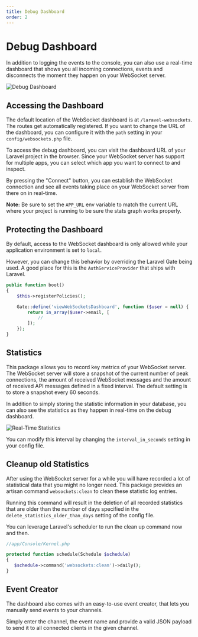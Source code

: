 ```yaml
---
title: Debug Dashboard
order: 2
---
```


# Debug Dashboard

In addition to logging the events to the console, you can also use a real-time dashboard that shows you all incoming connections, events and disconnects the moment they happen on your WebSocket server.

![Debug Dashboard](/img/dashboard.jpg)

## Accessing the Dashboard

The default location of the WebSocket dashboard is at `/laravel-websockets`. The routes get automatically registered.
If you want to change the URL of the dashboard, you can configure it with the `path` setting in your `config/websockets.php` file.

To access the debug dashboard, you can visit the dashboard URL of your Laravel project in the browser. 
Since your WebSocket server has support for multiple apps, you can select which app you want to connect to and inspect.

By pressing the "Connect" button, you can establish the WebSocket connection and see all events taking place on your WebSocket server from there on in real-time.

**Note:** Be sure to set the ``APP_URL`` env variable to match the current URL where your project is running to be sure the stats graph works properly.

## Protecting the Dashboard

By default, access to the WebSocket dashboard is only allowed while your application environment is set to `local`.

However, you can change this behavior by overriding the Laravel Gate being used. A good place for this is the `AuthServiceProvider` that ships with Laravel.

```php
public function boot()
{
    $this->registerPolicies();

    Gate::define('viewWebSocketsDashboard', function ($user = null) {
        return in_array($user->email, [
            //
        ]);
    });
}
```

## Statistics

This package allows you to record key metrics of your WebSocket server. The WebSocket server will store a snapshot of the current number of peak connections, the amount of received WebSocket messages and the amount of received API messages defined in a fixed interval. The default setting is to store a snapshot every 60 seconds.

In addition to simply storing the statistic information in your database, you can also see the statistics as they happen in real-time on the debug dashboard.

![Real-Time Statistics](/img/statistics.gif)

You can modify this interval by changing the `interval_in_seconds` setting in your config file.

## Cleanup old Statistics

After using the WebSocket server for a while you will have recorded a lot of statistical data that you might no longer need. This package provides an artisan command `websockets:clean` to clean these statistic log entries.

Running this command will result in the deletion of all recorded statistics that are older than the number of days specified in the `delete_statistics_older_than_days` setting of the config file.

You can leverage Laravel's scheduler to run the clean up command now and then.

```php
//app/Console/Kernel.php

protected function schedule(Schedule $schedule)
{
   $schedule->command('websockets:clean')->daily();
}
```

## Event Creator

The dashboard also comes with an easy-to-use event creator, that lets you manually send events to your channels.

Simply enter the channel, the event name and provide a valid JSON payload to send it to all connected clients in the given channel.
